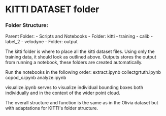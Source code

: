 # KITTI DATASET folder

### Folder Structure:

Parent Folder:
    - Scripts and Notebooks
    - Folder: kitti
        - training
            - calib
            - label_2
            - velodyne
    - Folder: output

The kitti folder is where to place all the kitti dataset files. Using only the training data, it should look as outlined above.
Outputs stores the output from running a notebook, these folders are created automatically.

Run the notebooks in the following order:
extract.ipynb
collectgrtuth.ipynb
copod_x.ipynb
analyze.ipynb

visualize.ipynb serves to visualize individual bounding boxes both individually and in the context of the wider point cloud.

The overall structure and function is the same as in the Olivia dataset but with adaptations for KITTI's folder structure.